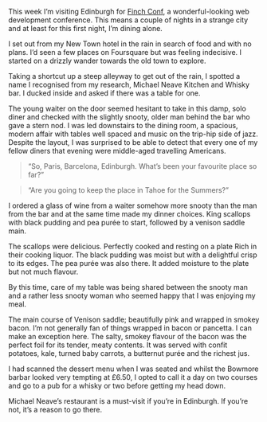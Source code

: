 This week I’m visiting Edinburgh for [Finch Conf](https://finchconf.uk), a wonderful-looking web development conference. This means a couple of nights in a strange city and at least for this first night, I’m dining alone. 

I set out from my New Town hotel in the rain in search of food and with no plans. I’d seen a few places on Foursquare but was feeling indecisive. I started on a drizzly wander towards the old town to explore. 

Taking a shortcut up a steep alleyway to get out of the rain, I spotted a name I recognised from my research, Michael Neave Kitchen and Whisky bar. I ducked inside and asked if there was a table for one. 

The young waiter on the door  seemed hesitant to take in this damp, solo diner and checked with the slightly snooty, older man behind the bar who gave a stern nod. I was led downstairs to the dining room, a spacious, modern affair with tables well spaced and music on the trip-hip side of jazz. Despite the layout, I was surprised to be able to detect that every one of my fellow diners that evening were middle-aged travelling Americans. 

> “So, Paris, Barcelona, Edinburgh. What’s been your favourite place so far?”

> “Are you going to keep the place in Tahoe for the Summers?”

I ordered a glass of wine from a waiter somehow more snooty than the man from the bar and at the same time made my dinner choices. King scallops with black pudding and pea purée to start, followed by a venison saddle main. 

The scallops were delicious. Perfectly cooked and resting on a plate Rich in their cooking liquor. The black pudding was moist but with a delightful crisp to its edges. The pea purée was also there. It added moisture to the plate but not much flavour. 

By this time, care of my table was being shared between the snooty man and a rather less snooty woman who seemed happy that I was enjoying my meal. 

The main course of Venison saddle; beautifully pink and wrapped in smokey bacon. I’m not generally  fan of things wrapped in bacon or pancetta. I can make an exception here. The salty, smokey flavour of the bacon was the perfect foil for its tender, meaty contents.  It was served with confit potatoes, kale, turned baby carrots, a butternut purée and the richest jus. 

I had scanned the dessert menu when I was seated and whilst the Bowmore barbar looked very tempting at £6.50, I opted to call it a day on two courses and go to a pub for a whisky or two before getting my head down. 

Michael Neave’s restaurant is a must-visit if you’re in Edinburgh. If you’re not, it’s a reason to go there.

